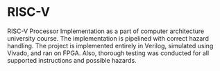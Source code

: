 # RISC-V

RISC-V Processor Implementation as a part of computer architecture university course. The implementation is pipelined with correct hazard handling. The project is implemented entirely in Verilog, simulated using Vivado, and ran on FPGA. Also, thorough testing was conducted for all supported instructions and possible hazards.
